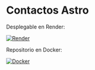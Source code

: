 # Contactos Astro

Desplegable en Render:

[![Render](https://img.shields.io/badge/Render-Deploy-blue?logo=render&logoColor=white)](https://contactos-astro.onrender.com)

Repositorio en Docker:

[![Docker](https://img.shields.io/badge/Docker-Image-blue?logo=docker&logoColor=white)](https://hub.docker.com/r/wqryx/contactos-astro)
